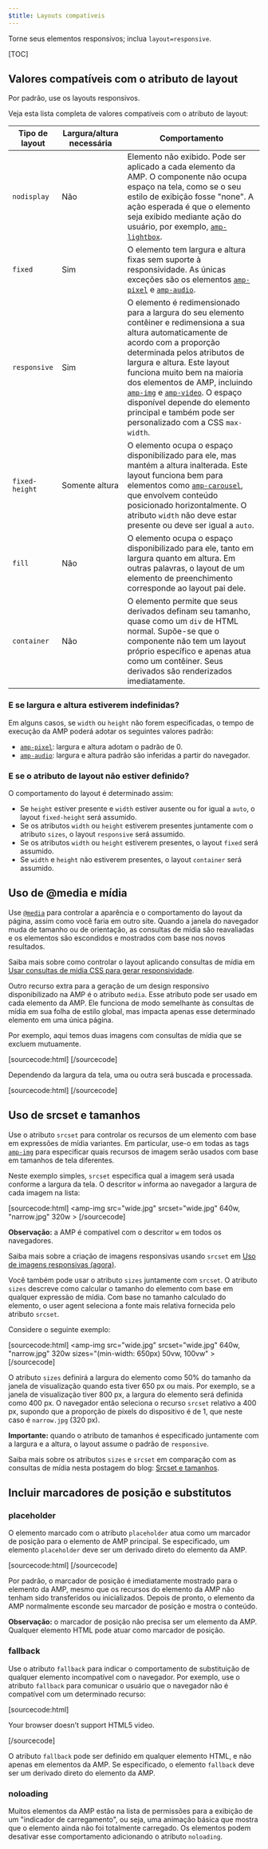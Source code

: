 ```yaml
---
$title: Layouts compatíveis
---
```


Torne seus elementos responsivos;
inclua `layout=responsive`.

[TOC]

## Valores compatíveis com o atributo de layout

Por padrão,
use os layouts responsivos.

Veja esta lista completa de valores compatíveis com o atributo de layout:

<table>
  <thead>
    <tr>
      <th class="col-twenty" data-th="Layout type">Tipo de layout</th>
      <th class="col-twenty" data-th="Width/height required">Largura/altura necessária</th>
      <th data-th="Behavior">Comportamento</th>
    </tr>
  </thead>
  <tbody>
    <tr>
      <td class="col-twenty" data-th="Layout type"><code>nodisplay</code></td>
      <td class="col-twenty" data-th="Description">Não</td>
      <td data-th="Behavior">Elemento não exibido. Pode ser aplicado a cada elemento da AMP. O componente não ocupa espaço na tela, como se o seu estilo de exibição fosse "none". A ação esperada é que o elemento seja exibido mediante ação do usuário, por exemplo, <a href="/docs/reference/extended/amp-lightbox.html"><code>amp-lightbox</code></a>.</td>
    </tr>
    <tr>
      <td class="col-twenty" data-th="Layout type"><code>fixed</code></td>
      <td class="col-twenty" data-th="Description">Sim</td>
      <td data-th="Behavior">O elemento tem largura e altura fixas sem suporte à responsividade. As únicas exceções são os elementos <a href="/docs/reference/amp-pixel.html"><code>amp-pixel</code></a> e <a href="/docs/reference/extended/amp-audio.html"><code>amp-audio</code></a>.</td>
    </tr>
    <tr>
      <td class="col-twenty" data-th="Layout type"><code>responsive</code></td>
      <td class="col-twenty" data-th="Description">Sim</td>
      <td data-th="Behavior">O elemento é redimensionado para a largura do seu elemento contêiner e redimensiona a sua altura automaticamente de acordo com a proporção determinada pelos atributos de largura e altura. Este layout funciona muito bem na maioria dos elementos de AMP, incluindo <a href="/docs/reference/amp-img.html"><code>amp-img</code></a> e <a href="/docs/reference/amp-video.html"><code>amp-video</code></a>. O espaço disponível depende do elemento principal e também pode ser personalizado com a CSS <code>max-width</code>.</td>
    </tr>
    <tr>
      <td class="col-twenty" data-th="Layout type"><code>fixed-height</code></td>
      <td class="col-twenty" data-th="Description">Somente altura</td>
      <td data-th="Behavior">O elemento ocupa o espaço disponibilizado para ele, mas mantém a altura inalterada. Este layout funciona bem para elementos como <a href="/docs/reference/extended/amp-carousel.html"><code>amp-carousel</code></a>, que envolvem conteúdo posicionado horizontalmente. O atributo <code>width</code> não deve estar presente ou deve ser igual a <code>auto</code>.</td>
    </tr>
    <tr>
      <td class="col-twenty" data-th="Layout type"><code>fill</code></td>
      <td class="col-twenty" data-th="Description">Não</td>
      <td data-th="Behavior">O elemento ocupa o espaço disponibilizado para ele, tanto em largura quanto em altura. Em outras palavras, o layout de um elemento de preenchimento corresponde ao layout pai dele.</td>
    </tr>
    <tr>
      <td class="col-twenty" data-th="Layout type"><code>container</code></td>
      <td class="col-twenty" data-th="Description">Não</td>
      <td data-th="Behavior">O elemento permite que seus derivados definam seu tamanho, quase como um <code>div</code> de HTML normal. Supõe-se que o componente não tem um layout próprio específico e apenas atua como um contêiner. Seus derivados são renderizados imediatamente.</td>
    </tr>
  </tbody>
</table>

### E se largura e altura estiverem indefinidas?

Em alguns casos, se `width` ou `height` não forem especificadas,
o tempo de execução da AMP poderá adotar os seguintes valores padrão:

* [`amp-pixel`](/docs/reference/amp-pixel.html): largura e altura adotam o padrão de 0.
* [`amp-audio`](/docs/reference/extended/amp-audio.html): largura e altura padrão são inferidas a partir do navegador.

### E se o atributo de layout não estiver definido?

O comportamento do layout é determinado assim:

* Se `height` estiver presente e `width` estiver ausente ou for igual a `auto`, o layout `fixed-height` será assumido.
* Se os atributos `width` ou `height` estiverem presentes juntamente com o atributo `sizes`, o layout `responsive` será assumido.
* Se os atributos `width` ou `height` estiverem presentes, o layout `fixed` será assumido.
* Se `width` e `height` não estiverem presentes, o layout `container` será assumido.

## Uso de @media e mídia

Use [`@media`](https://developer.mozilla.org/en-US/docs/Web/CSS/@media)
para controlar a aparência e o comportamento do layout da página, assim como você faria em outro site.
Quando a janela do navegador muda de tamanho ou de orientação,
as consultas de mídia são reavaliadas e os elementos são escondidos e mostrados
com base nos novos resultados.

Saiba mais sobre como controlar o layout aplicando consultas de mídia em
[Usar consultas de mídia CSS para gerar responsividade](https://developers.google.com/web/fundamentals/design-and-ui/responsive/fundamentals/use-media-queries?hl=en).

Outro recurso extra para a geração de um design responsivo disponibilizado na AMP é o atributo `media`.
Esse atributo pode ser usado em cada elemento da AMP.
Ele funciona de modo semelhante às consultas de mídia em sua folha de estilo global,
mas impacta apenas esse determinado elemento em uma única página.

Por exemplo, aqui temos duas imagens com consultas de mídia que se excluem mutuamente.

[sourcecode:html]
<amp-img
    media="(min-width: 650px)"
    src="wide.jpg"
    width=466
    height=355
    layout="responsive" >
</amp-img>
[/sourcecode]

Dependendo da largura da tela, uma ou outra será buscada e processada.

[sourcecode:html]
<amp-img
    media="(max-width: 649px)"
    src="narrow.jpg"
    width=527
    height=193
    layout="responsive" >
</amp-img>
[/sourcecode]

## Uso de srcset e tamanhos

Use o atributo `srcset` para controlar os recursos de um elemento
com base em expressões de mídia variantes.
Em particular, use-o em todas as tags [`amp-img`](/docs/reference/amp-img.html)
para especificar quais recursos de imagem serão usados com base em tamanhos de tela diferentes.

Neste exemplo simples,
`srcset` especifica qual a imagem será usada conforme a largura da tela.
O descritor `w` informa ao navegador a largura
de cada imagem na lista:

[sourcecode:html]
<amp-img
    src="wide.jpg"
    srcset="wide.jpg" 640w,
           "narrow.jpg" 320w >
</amp-img>
[/sourcecode]

**Observação:** a AMP é compatível com o descritor `w` em todos os navegadores.

Saiba mais sobre a criação de imagens responsivas usando `srcset`
em [Uso de imagens responsivas (agora)](http://alistapart.com/article/using-responsive-images-now).

Você também pode usar o atributo `sizes` juntamente com `srcset`.
O atributo `sizes` descreve como calcular o tamanho do elemento
com base em qualquer expressão de mídia.
Com base no tamanho calculado do elemento,
o user agent seleciona a fonte mais relativa fornecida pelo atributo `srcset`.

Considere o seguinte exemplo:

[sourcecode:html]
<amp-img
    src="wide.jpg"
    srcset="wide.jpg" 640w,
           "narrow.jpg" 320w
    sizes="(min-width: 650px) 50vw, 100vw" >
</amp-img>
[/sourcecode]

O atributo `sizes` definirá a largura do elemento como 50% do tamanho da janela de visualização
quando esta tiver 650 px ou mais.
Por exemplo, se a janela de visualização tiver 800 px,
a largura do elemento será definida como 400 px.
O navegador então seleciona o recurso `srcset` relativo a 400 px,
supondo que a proporção de pixels do dispositivo é de 1,
que neste caso é `narrow.jpg` (320 px).

**Importante:** quando o atributo de tamanhos é especificado juntamente com a largura e a altura,
o layout assume o padrão de `responsive`.

Saiba mais sobre os atributos `sizes` e `srcset` em comparação
com as consultas de mídia nesta
postagem do blog: [Srcset e tamanhos](https://ericportis.com/posts/2014/srcset-sizes/).

## Incluir marcadores de posição e substitutos

### placeholder

O elemento marcado com o atributo `placeholder` atua
como um marcador de posição para o elemento de AMP principal.
Se especificado, um elemento `placeholder` deve ser um derivado direto do elemento da AMP.

[sourcecode:html]
<amp-anim src="animated.gif" width=466 height=355 layout="responsive" >
    <amp-img placeholder src="preview.png" layout="fill"></amp-img>
</amp-anim>
[/sourcecode]

Por padrão, o marcador de posição é imediatamente mostrado para o elemento da AMP,
mesmo que os recursos do elemento da AMP não tenham sido transferidos ou inicializados.
Depois de pronto, o elemento da AMP normalmente esconde seu marcador de posição e mostra o conteúdo.

**Observação:** o marcador de posição não precisa ser um elemento da AMP.
Qualquer elemento HTML pode atuar como marcador de posição.

### fallback

Use o atributo `fallback` para indicar o comportamento de substituição
de qualquer elemento incompatível com o navegador.
Por exemplo, use o atributo `fallback` para comunicar o usuário
que o navegador não é compatível com um determinado recurso:

[sourcecode:html]
<amp-video width=400 height=300 src="https://yourhost.com/videos/myvideo.mp4"
    poster="myvideo-poster.jpg" >
  <div fallback>
        <p>Your browser doesn’t support HTML5 video.</p>
  </div>
</amp-video>
[/sourcecode]

O atributo `fallback` pode ser definido em qualquer elemento HTML, e não apenas em elementos da AMP.
Se especificado, o elemento `fallback` deve ser um derivado direto do elemento da AMP.

### noloading

Muitos elementos da AMP estão na lista de permissões para a exibição de um "indicador de carregamento",
ou seja, uma animação básica que mostra que o elemento ainda não foi totalmente carregado.
Os elementos podem desativar esse comportamento adicionando o atributo `noloading`.
